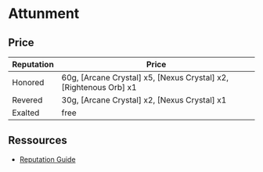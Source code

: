 # Attunment

## Price

| Reputation | Price                                                             |
| ---------- | ----------------------------------------------------------------- |
| Honored    | 60g, [Arcane Crystal] x5, [Nexus Crystal] x2, [Rightenous Orb] x1 |
| Revered    | 30g, [Arcane Crystal] x2, [Nexus Crystal] x1                      |
| Exalted    | free                                                              |

## Ressources
- [Reputation Guide](https://wowwiki.fandom.com/wiki/Argent_Dawn#Reputation)
